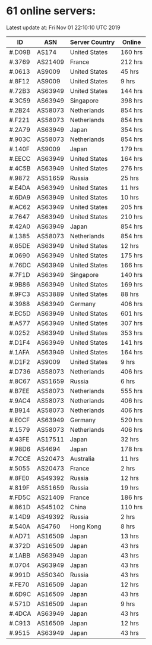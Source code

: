 # 61 online servers:

Latest update at: Fri Nov 01 22:10:10 UTC 2019

| ID | ASN | Server Country | Online |
| -- | --- | -------------- | ------ |
| #.D09B | AS174 | United States | 160 hrs |
| #.3769 | AS21409 | France | 212 hrs |
| #.0613 | AS9009 | United States | 45 hrs |
| #.8F12 | AS9009 | United States | 9 hrs |
| #.72B3 | AS63949 | United States | 144 hrs |
| #.3C59 | AS63949 | Singapore | 398 hrs |
| #.2B24 | AS58073 | Netherlands | 854 hrs |
| #.F221 | AS58073 | Netherlands | 854 hrs |
| #.2A79 | AS63949 | Japan | 354 hrs |
| #.903C | AS58073 | Netherlands | 854 hrs |
| #.140F | AS9009 | Japan | 179 hrs |
| #.EECC | AS63949 | United States | 164 hrs |
| #.4C5B | AS63949 | United States | 276 hrs |
| #.9872 | AS51659 | Russia | 25 hrs |
| #.E4DA | AS63949 | United States | 11 hrs |
| #.6DA9 | AS63949 | United States | 10 hrs |
| #.AC62 | AS63949 | United States | 205 hrs |
| #.7647 | AS63949 | United States | 210 hrs |
| #.42A0 | AS63949 | Japan | 854 hrs |
| #.1385 | AS58073 | Netherlands | 854 hrs |
| #.65DE | AS63949 | United States | 12 hrs |
| #.0690 | AS63949 | United States | 175 hrs |
| #.76DC | AS63949 | United States | 166 hrs |
| #.7F1D | AS63949 | Singapore | 140 hrs |
| #.9B86 | AS63949 | United States | 169 hrs |
| #.9FC3 | AS53889 | United States | 88 hrs |
| #.3988 | AS63949 | Germany | 406 hrs |
| #.EC5D | AS63949 | United States | 601 hrs |
| #.A577 | AS63949 | United States | 307 hrs |
| #.0252 | AS63949 | United States | 353 hrs |
| #.D1F4 | AS63949 | United States | 141 hrs |
| #.1AFA | AS63949 | United States | 164 hrs |
| #.D1F2 | AS9009 | United States | 9 hrs |
| #.D736 | AS58073 | Netherlands | 406 hrs |
| #.8C67 | AS51659 | Russia | 6 hrs |
| #.B7EE | AS58073 | Netherlands | 555 hrs |
| #.9AC4 | AS58073 | Netherlands | 406 hrs |
| #.B914 | AS58073 | Netherlands | 406 hrs |
| #.E0CF | AS63949 | Germany | 520 hrs |
| #.1579 | AS58073 | Netherlands | 406 hrs |
| #.43FE | AS17511 | Japan | 32 hrs |
| #.98D6 | AS4694 | Japan | 178 hrs |
| #.7CCE | AS20473 | Australia | 11 hrs |
| #.5055 | AS20473 | France | 2 hrs |
| #.8FE0 | AS49392 | Russia | 12 hrs |
| #.819F | AS51659 | Russia | 19 hrs |
| #.FD5C | AS21409 | France | 186 hrs |
| #.861D | AS45102 | China | 110 hrs |
| #.14D9 | AS49392 | Russia | 2 hrs |
| #.540A | AS4760 | Hong Kong | 8 hrs |
| #.AD71 | AS16509 | Japan | 13 hrs |
| #.372D | AS16509 | Japan | 43 hrs |
| #.1ABB | AS63949 | Japan | 43 hrs |
| #.0704 | AS63949 | Japan | 43 hrs |
| #.991D | AS50340 | Russia | 43 hrs |
| #.FE70 | AS16509 | Japan | 12 hrs |
| #.6D9C | AS16509 | Japan | 43 hrs |
| #.571D | AS16509 | Japan | 9 hrs |
| #.4DCA | AS63949 | Japan | 43 hrs |
| #.C913 | AS16509 | Japan | 12 hrs |
| #.9515 | AS63949 | Japan | 43 hrs |

